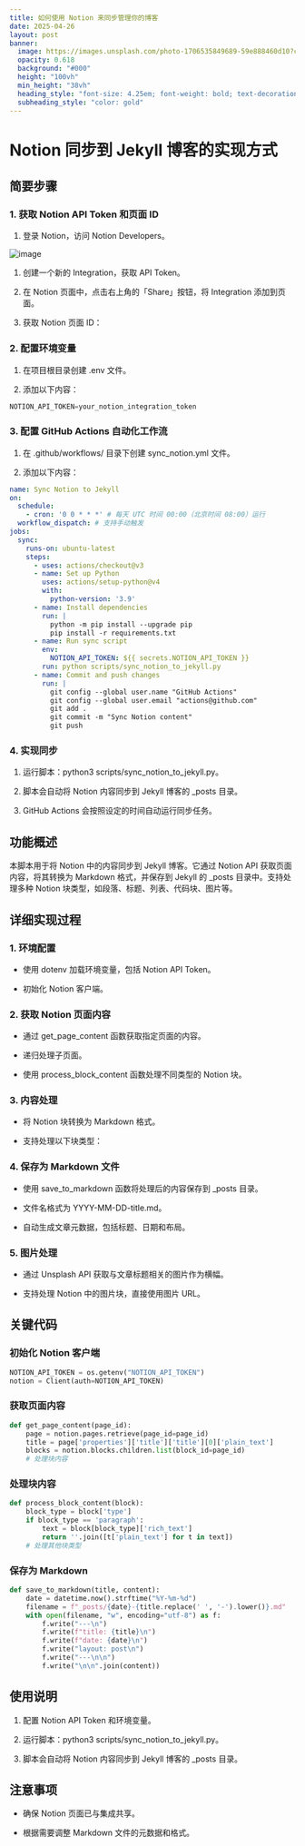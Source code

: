 ```yaml
---
title: 如何使用 Notion 来同步管理你的博客
date: 2025-04-26
layout: post
banner:
  image: https://images.unsplash.com/photo-1706535849689-59e888460d10?crop=entropy&cs=tinysrgb&fit=max&fm=jpg&ixid=M3w2OTIwMzJ8MHwxfHJhbmRvbXx8fHx8fHx8fDE3NDU2NzEwMzJ8&ixlib=rb-4.0.3&q=80&w=1080
  opacity: 0.618
  background: "#000"
  height: "100vh"
  min_height: "38vh"
  heading_style: "font-size: 4.25em; font-weight: bold; text-decoration: underline"
  subheading_style: "color: gold"
---
```


# Notion 同步到 Jekyll 博客的实现方式

## 简要步骤

### 1. 获取 Notion API Token 和页面 ID

1. 登录 Notion，访问 Notion Developers。

![image](https://prod-files-secure.s3.us-west-2.amazonaws.com/a7a0cc5a-89b9-4cda-8686-1fba0ca52f40/d19c1afe-dea5-4312-9333-786b0ba83054/image.png?X-Amz-Algorithm=AWS4-HMAC-SHA256&X-Amz-Content-Sha256=UNSIGNED-PAYLOAD&X-Amz-Credential=ASIAZI2LB4663PB5JZS2%2F20250426%2Fus-west-2%2Fs3%2Faws4_request&X-Amz-Date=20250426T123712Z&X-Amz-Expires=3600&X-Amz-Security-Token=IQoJb3JpZ2luX2VjEKj%2F%2F%2F%2F%2F%2F%2F%2F%2F%2FwEaCXVzLXdlc3QtMiJHMEUCIQCodSdEgyI30VpK4hNC8mLuikGTxPGZ9UzVy7pCXBXfJAIgexvNcxADvVFKEg7kR6d4B7IoPpfsXTUPqjKoqki5lq4q%2FwMIQBAAGgw2Mzc0MjMxODM4MDUiDOEHqv89LX18%2F7i76ircA3J6Z3qIgkdSWMiVzK9JNXKVBCQaChmOXHcIp%2FpNFKAuFI4TWJHDjUW8MgSqo2%2BnCZ%2BU5I7LURzt55m0%2BSkyO4xlM7uWGRObGmAwo3%2FYMv5Ix0xIDSU2DFI3ZNoFNEQGTefpahIx2dGBmFlj1x%2BIckxEmkTKNV7QYkYp1aNclHPj%2Fsz4fwGezcBwTdzziFuUgoev2rT8NByb1eumQcEiB7ycplDJRnQHTrvcbLk0qM5b6bbEQ7RTxbQJJ5YyPGV1xuur%2BaV5d8rVGryJr1tyw4C8q0VBemwK18CsUO9KxyDUjK9UMQD4H1Kmjt1m%2B5hyaxBWxYz5VKg6day9UmaMwjL%2BxstMhv%2FtqQOHwlZsS2snkeh14jZI33TwMgZffw7wKyOo9OEfWIdJB6gfNxWWwzkP4T5hniXNwr4EAZzGpP7I3Pl%2Fr4bhOwPz1w8dxRdLSojsXRi3yN61jcJ5J9vnU9pOKyQoQn%2BnKBBCyfSlzFpcC1o9GpbR1AGvgEkrhmuJ%2FoiLBlybpX6ASI4w4WHtRKhOy%2BwCKsbS9Wd04fH8doo51SH3Idz4N3SczXEJe53SS57xtudttNjQcSEqHx4qljv4xElZ9%2FPutdZ6LZRdD9vz4OX9xjNupxtiU%2FDRMISSssAGOqUBWZOi6On866sMvK4edMG%2BT5SYVJQlwgejMsBvXruBkXqb4rT0yzpuYWKp9bE52NtYjy9hC3S4Eu38zHexFO0xiki3zWU0rHQx6HKWd78lIcHNHeP27ynEroEylG8Aillrr%2BOokRPD5uHEUOBHRdrB4wj9fTu0A9HErDjtlc1oSrAUryC1K6nHdo%2FScYq%2F1a9J7c72AvygKkFPYJa52DTO8ZoZd2z5&X-Amz-Signature=2ea764f6b440f12e770a35f426b738ab76024c33ca539aef4ff43b77028c9dcb&X-Amz-SignedHeaders=host&x-id=GetObject)

1. 创建一个新的 Integration，获取 API Token。

1. 在 Notion 页面中，点击右上角的「Share」按钮，将 Integration 添加到页面。

1. 获取 Notion 页面 ID：


### 2. 配置环境变量

1. 在项目根目录创建 .env 文件。

1. 添加以下内容：

```javascript
NOTION_API_TOKEN=your_notion_integration_token
```

### 3. 配置 GitHub Actions 自动化工作流

1. 在 .github/workflows/ 目录下创建 sync_notion.yml 文件。

1. 添加以下内容：

```yaml
name: Sync Notion to Jekyll
on:
  schedule:
    - cron: '0 0 * * *' # 每天 UTC 时间 00:00（北京时间 08:00）运行
  workflow_dispatch: # 支持手动触发
jobs:
  sync:
    runs-on: ubuntu-latest
    steps:
      - uses: actions/checkout@v3
      - name: Set up Python
        uses: actions/setup-python@v4
        with:
          python-version: '3.9'
      - name: Install dependencies
        run: |
          python -m pip install --upgrade pip
          pip install -r requirements.txt
      - name: Run sync script
        env:
          NOTION_API_TOKEN: ${{ secrets.NOTION_API_TOKEN }}
        run: python scripts/sync_notion_to_jekyll.py
      - name: Commit and push changes
        run: |
          git config --global user.name "GitHub Actions"
          git config --global user.email "actions@github.com"
          git add .
          git commit -m "Sync Notion content"
          git push
```

### 4. 实现同步

1. 运行脚本：python3 scripts/sync_notion_to_jekyll.py。

1. 脚本会自动将 Notion 内容同步到 Jekyll 博客的 _posts 目录。

1. GitHub Actions 会按照设定的时间自动运行同步任务。

## 功能概述

本脚本用于将 Notion 中的内容同步到 Jekyll 博客。它通过 Notion API 获取页面内容，将其转换为 Markdown 格式，并保存到 Jekyll 的 _posts 目录中。支持处理多种 Notion 块类型，如段落、标题、列表、代码块、图片等。

## 详细实现过程

### 1. 环境配置

- 使用 dotenv 加载环境变量，包括 Notion API Token。

- 初始化 Notion 客户端。

### 2. 获取 Notion 页面内容

- 通过 get_page_content 函数获取指定页面的内容。

- 递归处理子页面。

- 使用 process_block_content 函数处理不同类型的 Notion 块。

### 3. 内容处理

- 将 Notion 块转换为 Markdown 格式。

- 支持处理以下块类型：


### 4. 保存为 Markdown 文件

- 使用 save_to_markdown 函数将处理后的内容保存到 _posts 目录。

- 文件名格式为 YYYY-MM-DD-title.md。

- 自动生成文章元数据，包括标题、日期和布局。

### 5. 图片处理

- 通过 Unsplash API 获取与文章标题相关的图片作为横幅。

- 支持处理 Notion 中的图片块，直接使用图片 URL。

## 关键代码

### 初始化 Notion 客户端

```python
NOTION_API_TOKEN = os.getenv("NOTION_API_TOKEN")
notion = Client(auth=NOTION_API_TOKEN)
```

### 获取页面内容

```python
def get_page_content(page_id):
    page = notion.pages.retrieve(page_id=page_id)
    title = page['properties']['title']['title'][0]['plain_text']
    blocks = notion.blocks.children.list(block_id=page_id)
    # 处理块内容
```

### 处理块内容

```python
def process_block_content(block):
    block_type = block['type']
    if block_type == 'paragraph':
        text = block[block_type]['rich_text']
        return ''.join([t['plain_text'] for t in text])
    # 处理其他块类型
```

### 保存为 Markdown

```python
def save_to_markdown(title, content):
    date = datetime.now().strftime("%Y-%m-%d")
    filename = f"_posts/{date}-{title.replace(' ', '-').lower()}.md"
    with open(filename, "w", encoding="utf-8") as f:
        f.write("---\n")
        f.write(f"title: {title}\n")
        f.write(f"date: {date}\n")
        f.write("layout: post\n")
        f.write("---\n\n")
        f.write("\n\n".join(content))
```

## 使用说明

1. 配置 Notion API Token 和环境变量。

1. 运行脚本：python3 scripts/sync_notion_to_jekyll.py。

1. 脚本会自动将 Notion 内容同步到 Jekyll 博客的 _posts 目录。

## 注意事项

- 确保 Notion 页面已与集成共享。

- 根据需要调整 Markdown 文件的元数据和格式。